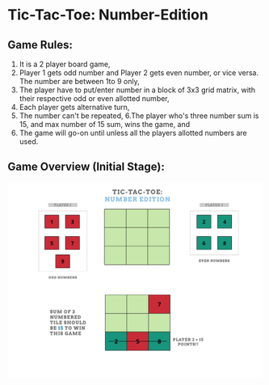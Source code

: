 # Tic-Tac-Toe: Number-Edition

## Game Rules:

1. It is a 2 player board game,
2. Player 1 gets odd number and Player 2 gets even number, or vice versa. The
number are between 1to 9 only,
3. The player have to put/enter number in a block of 3x3 grid matrix, with
their respective odd or even allotted number,
4. Each player gets alternative turn,
5. The number can't be repeated,
6.The player who's three number sum is 15, and max number of 15 sum, wins
the game, and
7. The game will go-on until unless all the players allotted numbers are used.

## Game Overview (Initial Stage):
![alt text](https://github.com/codeholmes/Tic-Tac-Toe-Number-Edition/blob/master/Images/Game_overview_1.png)
